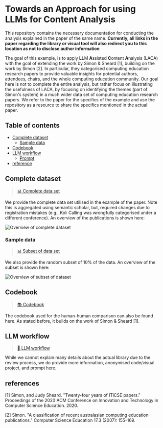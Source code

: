 # Towards an Approach for using LLMs for Content Analysis

This repository contains the necessary documentation for conducting the analysis explained in the paper of the same name. **Currently, all links in the paper regarding the library or visual tool will also redirect you to this location as not to disclose author information**

The goal of this example, is to apply **L**LM **A**ssisted **C**ontent **A**nalysis (LACA) with the goal of extending the work by Simon & Sheard [1], building on the work by Simon [2]. In particular, they categorised computing education research papers to provide valuable insights for potential authors, attendees, chairs, and the whole computing education community. Our goal here is not to complete the entire analysis, but rather focus on illustrating the usefulness of LACA, by focusing on identifying the themes (part of Simon's system) in a much wider data set of computing education research papers. We refer to the paper for the specifics of the example and use the repository as a resource to share the specifics mentioned in the actual paper.

## Table of contents
- [Complete dataset](#complete-dataset)
    - [Sample data](#sample-data)
- [Codebook](#codebook)
- [LLM workflow](#llm-workflow)
    - [Prompt](#prompt)
- [reference](#references)


## Complete dataset

> [📊 Complete data set](/data/complete.json)

We provide the complete data set utilised in the example of the paper. Note this is aggregated using semantic scholar, but, required changes due to registration mistakes (e.g., Koli Calling was wrongfully categorised under a different conference). An overview of the publications is shown here:

![Overview of complete dataset](https://github.com/sebastiannicolajsen/appendix-towards-an-approach-for-using-llms-for-content-analysis/blob/main/images/complete.png)

### Sample data

> [📊 Subset of data set](/data/subset.json)

We also provide the random subset of 10% of the data. An overview of the subset is shown here:

![Overview of subset of dataset](https://github.com/sebastiannicolajsen/appendix-towards-an-approach-for-using-llms-for-content-analysis/blob/main/images/subset.png)

## Codebook

> [📚 Codebook](/codebook.md)

The codebook used for the human-human comparison can also be found here. As stated before, it builds on the work of Simon & Sheard [1].

## LLM workflow

> [🤖 LLM workflow](/llm-workflow/README.md)

While we cannot explain many details about the actual library due to the review process, we do provide more information, anonymised code/visual project, and prompt [here](/llm-workflow/README.md).


## references

[1] Simon, and Judy Sheard. "Twenty-four years of ITiCSE papers." Proceedings of the 2020 ACM Conference on Innovation and Technology in Computer Science Education. 2020.

[2] Simon. "A classification of recent australasian computing education publications." Computer Science Education 17.3 (2007): 155-169.